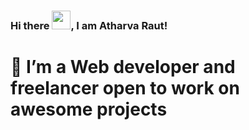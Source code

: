 ### Hi there <img src="https://raw.githubusercontent.com/MartinHeinz/MartinHeinz/master/wave.gif" width="30px">, I am Atharva Raut!
# 👀 I’m a Web developer and freelancer open to work on awesome projects

<!---
Atharva19R/Atharva19R is a ✨ special ✨ repository because its `README.md` (this file) appears on your GitHub profile.
You can click the Preview link to take a look at your changes.
--->
